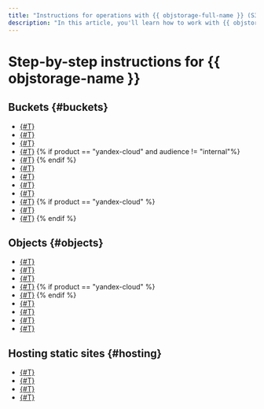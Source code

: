 ```yaml
---
title: "Instructions for operations with {{ objstorage-full-name }} (S3)"
description: "In this article, you'll learn how to work with {{ objstorage-full-name }} (S3) in {{ yandex-cloud }}. Find out how to use buckets (create, delete, and edit them) and objects (upload and download objects, get download links, and delete objects), as well as how to host static websites (set up hosting and your own domain and configure HTTPS)."
---
```


# Step-by-step instructions for {{ objstorage-name }}

## Buckets {#buckets}

* [{#T}](buckets/create.md)
* [{#T}](buckets/delete.md)
* [{#T}](buckets/limit-max-volume.md)
* [{#T}](buckets/bucket-availability.md)
{% if product == "yandex-cloud" and audience != "internal"%}
* [{#T}](buckets/encrypt.md)
{% endif %}
* [{#T}](buckets/lifecycles.md)
* [{#T}](buckets/cors.md)
* [{#T}](buckets/policy.md)
* [{#T}](buckets/versioning.md)
* [{#T}](buckets/edit-acl.md)
{% if product == "yandex-cloud" %}
* [{#T}](buckets/enable-logging.md)
* [{#T}](buckets/configure-object-lock.md)
{% endif %}

## Objects {#objects}

* [{#T}](objects/upload.md)
* [{#T}](objects/info.md)
* [{#T}](objects/download.md)
* [{#T}](objects/link-for-download.md)
{% if product == "yandex-cloud" %}
* [{#T}](objects/edit-object-lock.md)
{% endif %}
* [{#T}](objects/delete.md)
* [{#T}](objects/delete-all.md)
* [{#T}](objects/deleting-multipart.md)
* [{#T}](objects/edit-acl.md)

## Hosting static sites {#hosting}

* [{#T}](hosting/setup.md)
* [{#T}](hosting/own-domain.md)
* [{#T}](hosting/multiple-domains.md)
* [{#T}](hosting/certificate.md)
